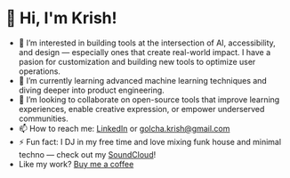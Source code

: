 # 👋 Hi, I'm Krish!

- 👀 I’m interested in building tools at the intersection of AI, accessibility, and design — especially ones that create real-world impact. I have a pasion for customization and building new tools to optimize user operations.
- 🌱 I’m currently learning advanced machine learning techniques and diving deeper into product engineering.
- 💞️ I’m looking to collaborate on open-source tools that improve learning experiences, enable creative expression, or empower underserved communities.
- 📫 How to reach me: [LinkedIn](https://www.linkedin.com/in/krishgolcha) or golcha.krish@gmail.com
- ⚡ Fun fact: I DJ in my free time and love mixing funk house and minimal techno — check out my [SoundCloud](https://soundcloud.com/krish-golcha)!
- Like my work? [Buy me a coffee](https://buymeacoffee.com/krishgolcha)
